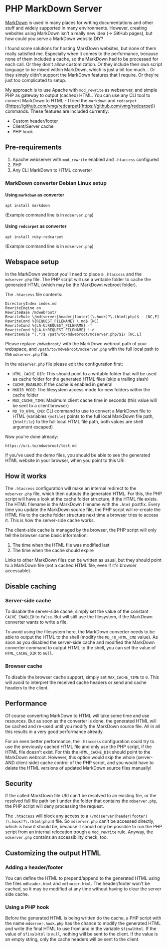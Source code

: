# PHP MarkDown Server

[MarkDown](https://www.markdownguide.org/) is used in many places for writing documentations and other stuff and widely supported in many environments. However, creating websites using MarkDown isn't a really new idea (-> GitHub pages), but how could you serve a MarkDown website DIY?

I found some solutions for hosting MarkDown websites, but none of them really satisfied me. Especially when it comes to the performance, because none of them included a cache, so the MarkDown had to be processed for each call. Or they don't allow customization. Or they include their own script language to be mixed within MarkDown, which is just a bit too much... Or they simply didn't support the MarkDown features that I require. Or they're just too complicated to setup.

My approach is to use Apache with `mod_rewrite` as webserver, and simple PHP as gateway to output (cached) HTML. You can use any CLI tool to convert MarkDown to HTML - I tried the `markdown` and `redcarpet` ([https://github.com/vmg/redcarpet](https://github.com/vmg/redcarpet)) commands. These features are included currently:

- Custom header/footer
- Client/Server cache
- PHP hook

## Pre-requirements

1. Apache webserver with `mod_rewrite` enabled and `.htaccess` configured
2. PHP
3. Any CLI MarkDown to HTML converter

### MarkDown converter Debian Linux setup

#### Using `markdown` as converter

```
apt install markdown
```

(Example command line is in `mdserver.php`)

#### Using `redcarpet` as converter

```
apt install ruby-redcarpet
```

(Example command line is in `mdserver.php`)

## Webspace setup

In the MarkDown webroot you'll need to place a `.htaccess` and the `mdserver.php` file. The PHP script will use a writable folder to cache the generated HTML (which may be the MarkDown webroot folder).

The `.htaccess` file contents:

```
DirectoryIndex index.md
RewriteEngine on
RewriteBase /mdwebroot/
RewriteRule \/md(server|header|footer)(\.hook)?\.(html|php)$ - [NC,F]
RewriteCond %{REQUEST_FILENAME} \.md$ [NC]
RewriteCond %{LA-U:REQUEST_FILENAME} -f
RewriteCond %{LA-U:REQUEST_FILENAME} !-d
RewriteRule ^(.*)$ /path/to/mdwebroot/mdserver.php/$1/ [NC,L]
```

Please replace `/mdwebroot/` with the MarkDown webroot path of your webspace, and `/path/to/mdwebroot/mdserver.php` with the full local path to the `mdserver.php` file.

In the `mdserver.php` file please edit the configuration first:

- `HTML_CACHE_DIR`: This should point to a writable folder that will be used as cache folder for the generated HTML files (skip a trailing slash)
- `CACHE_ENABLED`: If the cache is enabled in general
- `MKDIR_MODE`: The filesystem access mode for new folders within the cache folder
- `MAX_CACHE_TIME`: Maximum client cache time in seconds (this value will be sent to a client browser)
- `MD_TO_HTML_CMD`: CLI command to use to convert a MarkDown file to HTML (variables `{mdfile}` points to the full local MarkDown file path, `{htmlfile}` to the full local HTML file path, both values are shell argument escaped)

Now you're done already:

```
https://uri.to/mdwebroot/test.md
```

If you've used the demo files, you should be able to see the generated HTML website in your browser, when you point to this URI.

## How it works

The `.htaccess` configuration will make an internal redirect to the `mdserver.php` file, which then outputs the generated HTML. For this, the PHP script will have a look at the cache folder structure, if the HTML file exists. The HTML filename is the MarkDown filename with the `.html` postfix. Every time you update the MarkDown source file, the PHP script will re-create the HTML file to the cache folder structure next time a browser tries to access it. This is how the server-side cache works.

The client-side cache is managed by the browser, the PHP script will only tell the browser some basic information:

1. The time when the HTML file was modified last
2. The time when the cache should expire

Links to other MarkDown files can be written as usual, but they should point to a MarkDown file (not a cached HTML file, even if it's browser accessable).

## Disable caching

### Server-side cache

To disable the server-side cache, simply set the value of the constant `CACHE_ENABLED` to `false`. But will still use the filesystem, if the MarkDown converter wants to write a file.

To avoid using the filesystem here, the MarkDown converter needs to be able to output the HTML to the shell (modify the `MD_TO_HTML_CMD` value). As soon as you disabled the server-side cache and modified the MarkDown converter command to output HTML to the shell, you can set the value of `HTML_CACHE_DIR` to `null`.

### Browser cache

To disable the browser cache support, simply set `MAX_CACHE_TIME` to `0`. This will avoid to interpret the received cache headers or send and cache headers to the client.

## Performance

Of course converting MarkDown to HTML will take some time and use resources. But as soon as the converter is done, the generated HTML will be cached and re-used until you modify the MarkDown source file. All in all this results in a very good performance already.

For an even better performance, the `.htaccess` configuration could try to use the previously cached HTML file and only use the PHP script, if the HTML file doesn't exist. For this the `HTML_CACHE_DIR` should point to the MarkDown webroot. However, this option would skip the whole (server- AND client-side) cache control of the PHP script, and you would have to delete the HTML versions of updated MarkDown source files manually!

## Security

If the called MarkDown file URI can't be resolved to an existing file, or the resolved full file path isn't under the folder that contains the `mdserver.php`, the PHP script will deny processing the request.

The `.htaccess` will block any access to a `\/md(server|header|footer)(\.hook)?\.(html|php)$` file. So `mdserver.php` can't be accessed directly, which is how it should be, because it should only be possible to run the PHP script from an internal relocation trough a `mod_rewrite` rule. Anyway, the `mdserver.php` contains an accessibility check, too.

## Customizing the output HTML

### Adding a header/footer

You can define the HTML to prepend/append to the generated HTML using the files `mdheader.html` and `mdfooter.html`. The header/footer won't be cached, so it may be modified at any time without having to clear the server side cache.

### Using a PHP hook

Before the generated HTML is being written do the cache, a PHP script with the name `mdserver.hook.php` has the chance to modify the generated HTML and write the final HTML to use from and in the variable `$finalHtml`. If the value of `$finalHtml` is `null`, nothing will be sent to the client. If the value is an empty string, only the cache headers will be sent to the client.
